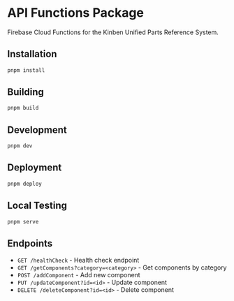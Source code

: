 # API Functions Package

Firebase Cloud Functions for the Kinben Unified Parts Reference System.

## Installation

```bash
pnpm install
```

## Building

```bash
pnpm build
```

## Development

```bash
pnpm dev
```

## Deployment

```bash
pnpm deploy
```

## Local Testing

```bash
pnpm serve
```

## Endpoints

- `GET /healthCheck` - Health check endpoint
- `GET /getComponents?category=<category>` - Get components by category
- `POST /addComponent` - Add new component
- `PUT /updateComponent?id=<id>` - Update component
- `DELETE /deleteComponent?id=<id>` - Delete component